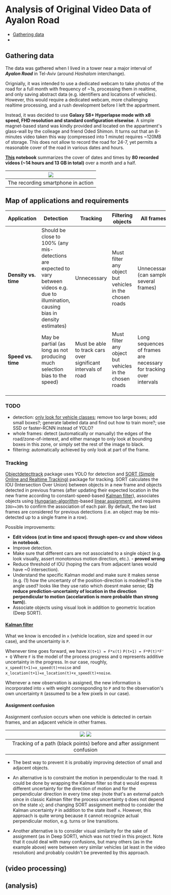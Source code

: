 # Analysis of Original Video Data of Ayalon Road


- [Gathering data](#gathering-data)
- 

## Gathering data

The data was gathered when I lived in a tower near a major interval of ***Ayalon Road*** in Tel-Aviv (around *Hashalom* interchange).

Orignially, it was intended to use a dedicated webcam to take photos of the road for a full month with frequency of ~1s, processing them in realtime, and only saving abstract data (e.g. identifiers and locations of vehicles).
However, this would require a dedicated webcam, more challenging realtime processing, and a rush development before I left the appartment.

Instead, it was decided to use **Galaxy S8+ Hyperlapse mode with x8 speed, FHD resolution and standard configuration elsewise**.
A simple magnet-based stand was kindly provided and located on the appartment's glass-wall by the colleage and friend Oded Shimon.
It turns out that an 8-minutes video taken this way (compressed into 1 minute) requires ~120MB of storage.
This does not allow to record the road for 24-7, yet permits a reasonable cover of the road in various dates and hours.

**[This](https://github.com/ido90/AyalonRoad/blob/master/photographer/VideosTimes.ipynb) notebook** summarizes the cover of dates and times by **80 recorded videos (~14 hours and 13 GB in total)** over a month and a half.

| ![](https://idogreenberg.neocities.org/linked_images/stand2.jpg) |
| :--: |
| The recording smartphone in action |


## Map of applications and requirements

| **Application** | **Detection** | **Tracking** | **Filtering objects** | **All frames** | **Whole frames** |  |
| ---- | ---- | ---- | ---- | ---- | ---- | ---- |
| **Density vs. time** | Should be close to 100% (any mis-detections are expected to vary between videos e.g. due to illumination, causing bias in density estimates) | Unnecessary | Must filter any object but vehicles in the chosen roads | Unnecessary (can sample several frames) | Unnecessary (can focus on certain areas) |  |
| **Speed vs. time** | May be partial (as long as not producing much selection bias to the speed) | Must be able to track cars over significant intervals of road | Must filter any object but vehicles in the chosen roads | Long sequences of frames are necessary for tracking over intervals | Unnecessary (can focus on certain areas) |  |
|  |  |  |  |  |  |  |
|  |  |  |  |  |  |  |
|  |  |  |  |  |  |  |

### TODO
- detection: [only look for vehicle classes](https://github.com/pjreddie/darknet/issues/142); remove too large boxes; add small boxes?; generate labeled data and find out how to train more?; use SSD or faster-RCNN instead of YOLO?
- whole frames: detect (automatically or manually) the edges of the road/zone-of-interest, and either manage to only look at bounding boxes in this zone, or simply set the rest of the image to black.
- filtering: automatically achieved by only look at part of the frame.


### Tracking
[Objectdetecttrack](https://github.com/cfotache/pytorch_objectdetecttrack) package uses YOLO for detection and [SORT (Simple Online and Realtime Tracking)](https://github.com/abewley/sort) package for tracking. SORT calculates the IOU (Intersection Over Union) between objects in a new frame and objects detected in previous frames (after updating their expected location in the new frame according to constant-speed-based [Kalman filter](https://filterpy.readthedocs.io/en/latest/kalman/KalmanFilter.html)), associates objects using [Hungarian-algorithm](https://en.wikipedia.org/wiki/Hungarian_algorithm)-based [linear assignment](https://kite.com/python/docs/sklearn.utils.linear_assignment_.linear_assignment), and requires `IOU>=30%` to confirm the association of each pair.
By default, the two last frames are considered for previous detections (i.e. an object may be mis-detected up to a single frame in a row).

Possible improvements:
- **Edit videos (cut in time and space) through open-cv and show videos in notebook**.
- Improve detection.
- Make sure that different cars are not associated to a single object (e.g. look visually, assert monotonous motion direction, etc.). - **proved wrong**
- Reduce threshold of IOU (hoping the cars from adjacent lanes would have ~0 intersection).
- Understand the specific Kalman model and make sure it makes sense (e.g. (1) how the uncertanty of the position-direction is modeled? is the angle used? looks like they use ratio which doesnt make sense; **(2) reduce prediction-uncertainty of location in the direction perpendicular to motion (accelaration is more probable than strong turn)**).
- Associate objects using visual look in addition to geometric location (Deep SORT).

#### [Kalman filter](https://en.wikipedia.org/wiki/Kalman_filter)

What we know is encoded in ```x``` (vehicle location, size and speed in our case), and the uncertainty is ```P```.

Whenever time goes forward, we have
```X(t+1) = F*x(t)```
```P(t+1) = F*P(t)*F' + Q```
Where ```F``` is the model of the process progress and ```Q``` represents additive uncertainty in the progress.
In our case, roughly, ```x_speed(t+1)=x_speed(t)+noise``` and ```x_location(t+1)=x_location(t)+x_speed(t)+noise```.

Whenever a new observation is assigned, the new information is incorporated into ```x``` with weight corresponding to ```P``` and to the observation's own uncertainty ```R``` (assumed to be a few pixels in our case).

#### Assignment confusion

Assignment confusion occurs when one vehicle is detected in certain frames, and an adjacent vehicle in other frames.

| ![](https://github.com/ido90/AyalonRoad/blob/master/Output/Tracking%20issues/assignment%20confusion%20before.png) ![](https://github.com/ido90/AyalonRoad/blob/master/Output/Tracking%20issues/assignment%20confusion%20after.png) |
| :--: |
| Tracking of a path (black points) before and after assignment confusion |

- The best way to prevent it is probably improving detection of small and adjacent objects.

- An alternative is to constraint the motion in perpendicular to the road.
It could be done by wrapping the Kalman filter so that ```Q``` would express different uncertainty for the direction of motion and for the perpendicular direction in every time step (note that's an external patch since in classic Kalman filter the process uncertainty ```Q``` does not depend on the state ```x```); and changing SORT assignment method to consider the Kalman uncertainty ```P``` in addition to the state itself ```x```.
However, this approach is quite wrong because it cannot recognize actual perpendicular motion, e.g. turns or line transitions.

- Another alternative is to consider visual similarity for the sake of assignment (as in Deep SORT), which was not tried in this project.
Note that it could deal with many confusions, but many others (as in the example above) were between very similar vehicles (at least in the video resolution) and probably couldn't be prevented by this approach.


## (video processing)


## (analysis)
